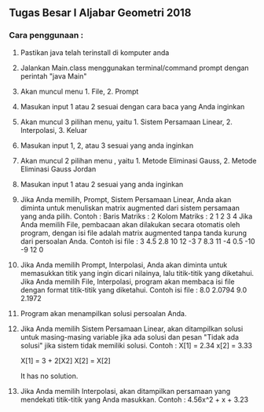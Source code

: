 ## Tugas Besar I Aljabar Geometri 2018

### Cara penggunaan :
1. Pastikan java telah terinstall di komputer anda
2. Jalankan Main.class menggunakan terminal/command prompt dengan perintah "java Main"
3. Akan muncul menu 1. File, 2. Prompt
4. Masukan input 1 atau 2 sesuai dengan cara baca yang Anda inginkan
5. Akan muncul 3 pilihan menu, yaitu 1. Sistem Persamaan Linear, 2. Interpolasi, 3. Keluar
6. Masukan input 1, 2, atau 3 sesuai yang anda inginkan
7. Akan muncul 2 pilihan menu , yaitu 1. Metode Eliminasi Gauss, 2. Metode Eliminasi Gauss Jordan
8. Masukan input 1 atau 2 sesuai yang anda inginkan
9. Jika Anda memilih, Prompt, Sistem Persamaan Linear, Anda akan diminta untuk menuliskan matrix augmented dari sistem persamaan yang anda pilih.
	Contoh :
	Baris Matriks : 2
	Kolom Matriks : 2
	1 2
	3 4
	Jika Anda memilih File, pembacaan akan dilakukan secara otomatis oleh program, dengan isi file adalah matrix augmented tanpa tanda kurung
	dari persoalan Anda.
	Contoh isi file :
	3 4.5 2.8 10 12
	-3 7 8.3 11 -4
	0.5 -10 -9 12 0
10. Jika Anda memilih Prompt, Interpolasi, Anda akan diminta untuk memasukkan titik yang ingin dicari nilainya, lalu titik-titik yang diketahui.
	Jika Anda memilih File, Interpolasi, program akan membaca isi file dengan format titik-titik yang diketahui.
	Contoh isi file :
	8.0 2.0794
	9.0 2.1972
11. Program akan menampilkan solusi persoalan Anda.
12. Jika Anda memilih Sistem Persamaan Linear, akan ditampilkan solusi untuk masing-masing variable jika ada solusi dan pesan "Tidak ada solusi"
	jika sistem tidak memiliki solusi.
	Contoh :
	X[1] = 2.34
	x[2] = 3.33
	
	X[1] = 3 + 2[X2]
	X[2] = X[2]
	
	It has no solution.
	
13. Jika Anda memilih Interpolasi, akan ditampilkan persamaan yang mendekati titik-titik yang Anda masukkan.
	Contoh :
	4.56x^2 + x + 3.23 
